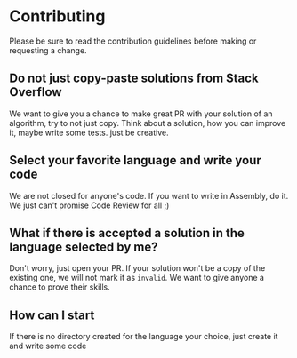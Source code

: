 # Contributing

Please be sure to read the contribution guidelines before making or requesting a change.

## Do not just copy-paste solutions from Stack Overflow

We want to give you a chance to make great PR with your solution of an algorithm, try to not just copy. Think about a solution, how you can improve it, maybe write some tests. just be creative.

## Select your favorite language and write your code

We are not closed for anyone's code. If you want to write in Assembly, do it. We just can't promise Code Review for all ;)

## What if there is accepted a solution in the language selected by me?

Don't worry, just open your PR. If your solution won't be a copy of the existing one, we will not mark it as `invalid`. We want to give anyone a chance to prove their skills.

## How can I start

If there is no directory created for the language your choice, just create it and write some code